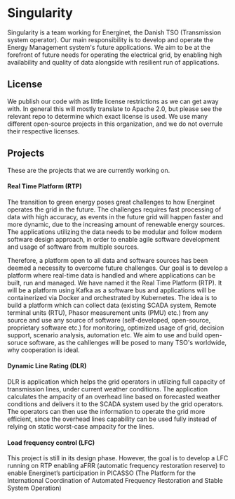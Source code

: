 # Singularity
Singularity is a team working for Energinet, the Danish TSO (Transmission system operator). Our main responsibility is to develop and operate the Energy Management system's future applications. We aim to be at the forefront of future needs for operating the electrical grid, by enabling high availability and quality of data alongside with resilient run of applications. 

## License
We publish our code with as little license restrictions as we can get away with. In general this will mostly translate to Apache 2.0, but please see the relevant repo to determine which exact license is used. We use many different open-source projects in this organization, and we do not overrule their respective licenses.

## Projects
These are the projects that we are currently working on. 

#### Real Time Platform (RTP)
The transition to green energy poses great challenges to how Energinet operates the grid in the future. The challenges requires fast processing of data with high accuracy, as events in the future grid will happen faster and more dynamic, due to the increasing amount of renewable energy sources. The applications utilizing the data needs to be modular and follow modern software design approach, in order to enable agile software development and usage of software from multiple sources. 

Therefore, a platform open to all data and software sources has been deemed a necessity to overcome future challenges. Our goal is to develop a platform where real-time data is handled and where applications can be built, run and managed. We have named it the Real Time Platform (RTP). It will be a platform using Kafka as a software bus and applications will be containerized via Docker and orchestrated by Kubernetes.
The idea is to build a platform which can collect data (existing SCADA system, Remote terminal units (RTU), Phasor measurement units (PMU) etc.) from any source and use any source of software (self-developed, open-source, proprietary software etc.) for monitoring, optimized usage of grid, decision support, scenario analysis, automation etc. We aim to use and build open-soruce software, as the cahllenges will be posed to many TSO's worldwide, why cooperation is ideal.

#### Dynamic Line Rating (DLR)
DLR is application which helps the grid operators in utilizing full capacity of transmission lines, under current weather conditions. The application calculates the ampacity of an overhead line based on forecasted weather conditions and delivers it to the SCADA system used by the grid operators. The operators can then use the information to operate the grid more efficient, since the overhead lines capability can be used fully instead of relying on static worst-case ampacity for the lines.

#### Load frequency control (LFC) 
This project is still in its design phase. However, the goal is to develop a LFC running on RTP enabling aFRR (automatic frequency restoration reserve) to enable Energinet’s participation in PICASSO (The Platform for the International Coordination of Automated Frequency Restoration and Stable System Operation)
